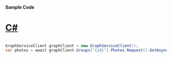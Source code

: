 #### Sample Code
# [C#](#tab/Csharp)

```C#

GraphServiceClient graphClient = new GraphServiceClient();
var photos = await graphClient.Groups["{id}"].Photos.Request().GetAsync();

```